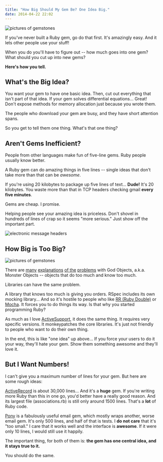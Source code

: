 ```yaml
---
title: "How Big Should My Gem Be? One Idea Big."
date: 2014-04-22 22:02
---
```


<img src="/images/one_idea/sapphire.jpeg" class="pull-right" alt="pictures of gemstones" />

If you've never built a Ruby gem, go do that first. It's amazingly
easy. And it lets other people use your stuff!

When you do you'll have to figure out -- how much goes into one gem?
What should you cut up into new gems?

<b>Here's how you tell.</b>

## What's the Big Idea?

You want your gem to have one basic idea. Then, cut out everything
that isn't part of that idea. If your gem solves differential
equations... Great! Don't expose methods for memory allocation just
because you wrote them.

The people who download your gem are busy, and they have short
attention spans.

So you get to tell them one thing. What's that one thing?

## Aren't Gems Inefficient?

People from other languages make fun of five-line gems. Ruby people
usually know better.

A Ruby gem can do amazing things in five lines -- single ideas that
don't take more than that can be <i>awesome</i>.

If you're using 20 kilobytes to package up five lines of text...
<b>Dude!</b> It's 20 kilobytes. You waste more than that in TCP
headers checking gmail <b>every five minutes</b>.

Gems are cheap. I promise.

Helping people see your amazing idea is priceless. Don't shovel in
hundreds of lines of crap so it seems "more serious." Just show off
the important part.

<div class="row text-center">
  <img src="/images/one_idea/email_headers.jpeg" alt="electronic message headers" />
</div>

## How Big is Too Big?

<img src="/images/one_idea/gems_labeled.jpeg" class="pull-right" alt="pictures of gemstones" />

There are <a href="http://sourcemaking.com/antipatterns/the-blob">many</a>
<a href="http://lostechies.com/chrismissal/2009/05/28/anti-patterns-and-worst-practices-monster-objects/">explanations</a>
<a href="http://en.wikipedia.org/wiki/God_object">of the</a>
<a href="">problems</a> with God Objects,
a.k.a. Monster Objects -- objects that do too much and know too much.

Libraries can have the same problem.

A library that knows too much is giving you orders. RSpec includes
its own mocking library... And so it's hostile to people who like <a
href="http://github.com/rr/rr">RR (Ruby Double)</a> or <a
href="https://github.com/freerange/mocha">Mocha</a>. It forces you to
do things its way. Is that why you started programming Ruby?

As much as I love <a
href="http://guides.rubyonrails.org/active_support_core_extensions.html">ActiveSupport</a>,
it does the same thing. It requires very specific versions. It
monkeypatches the core libraries. It's just not friendly to people who
want to do their own thing.

In the end, this is like "one idea" up above... If you force your
users to do it your way, they'll hate your gem. Show them something
awesome and they'll love it.

## But I Want Numbers!

I can't give you a maximum number of lines for your gem. But here are
some rough ideas:

<a
href="http://api.rubyonrails.org/classes/ActiveRecord/Base.html">ActiveRecord</a>
is about 30,000 lines... And it's a <b>huge</b> gem. If you're
writing more Ruby than this in one go, you'd better have a really good
reason. And its largest file (associations.rb) is still only around
1500 lines. That's a <b>lot</b> of Ruby code.

<a href="https://github.com/benprew/pony">Pony</a> is a fabulously
useful email gem, which mostly wraps another, worse email gem. It's
only 500 lines, and half of that is tests. I <b>do not care</b> that
it's "too small." I care that it works well and the interface is
<b>awesome</b>. If it were only 10 lines, I would still use it
happily.

The important thing, for both of them is: <b>the gem has one central
idea, and it stays true to it.</b>

You should do the same.
